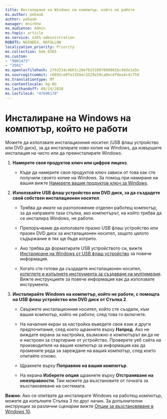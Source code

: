 ```yaml
---
title: Инсталиране на Windows на компютър, който не работи
ms.author: pebaum
author: pebaum
manager: mnirkhe
ms.audience: Admin
ms.topic: article
ms.service: o365-administration
ROBOTS: NOINDEX, NOFOLLOW
localization_priority: Priority
ms.collection: Adm_O365
ms.custom:
- "9001473"
- "3501"
ms.openlocfilehash: 2793234c4601c20efb1510970608816c48de1a5e
ms.sourcegitcommit: c6692ce0fa1358ec3529e59ca0ecdfdea4cdc759
ms.translationtype: MT
ms.contentlocale: bg-BG
ms.lasthandoff: 09/14/2020
ms.locfileid: "47696178"
---
```

# <a name="install-windows-on-a-nonfunctional-pc"></a>Инсталиране на Windows на компютър, който не работи

Можете да използвате инсталационния носител (USB флаш устройство или DVD диск), за да инсталирате ново копие на Windows, да извършите инсталация на чисто или да преинсталирате Windows.

1. **Намерете своя продуктов ключ или цифров лиценз**.

    - Къде да намерите своя продуктов ключ зависи от това как сте получили своето копие на Windows. За помощ при намиране на вашия вижте [Намерете вашия продуктов ключ за Windows](https://support.microsoft.com/help/10749/windows-10-find-product-key). 

2. **Използвайте USB флаш устройство или DVD диск, за да създадете свой собствен инсталационен носител**.

    - Трябва да имате на разположение отделен работещ компютър, за да направите тази стъпка, ако компютърът, на който трябва да се инсталира Windows, не работи.

    - Препоръчваме да използвате празно USB флаш устройство или празен DVD диск за инсталационен носител, защото цялото съдържание в тях ще бъде изтрито.

    - Ако трябва да форматирате USB устройството си, вижте [Инсталиране на Windows от USB флаш устройство](https://docs.microsoft.com/windows-hardware/manufacture/desktop/install-windows-from-a-usb-flash-drive) за повече информация.

    - Когато сте готови да създадете инсталационен носител, [изтеглете и изпълнете инструмента за създаване на мултимедия](https://www.microsoft.com/software-download/windows10). Вижте инструкциите за повече информация как да използвате инструмента.

3. **Инсталирайте Windows на компютър, който не работи, с помощта на USB флаш устройство или DVD диск от Стъпка 2**.

    - Свържете инсталационния носител, който сте създали, към вашия компютър, който не работи; след това го включете.

    - На началния екран за настройка въведете своя език и други предпочитания, след което щракнете върху **Напред**. Ако не виждате екрана за настройка, възможно е компютърът ви да не е настроен за стартиране от устройство. Проверете уеб сайта на производителя на вашия компютър за информация как да промените реда за зареждане на вашия компютър, след което опитайте отново.

    - Щракнете върху **Поправяне на вашия компютър**.

    - На екрана **Изберете опция** щракнете върху **Отстраняване на неизправности**. Там можете да възстановите от точката за възстановяване на системата.

**Важно**: Ако се опитвате да инсталирате Windows на работещ компютър, можете да изпълните Стъпка 3 по друг начин. За допълнителни инструкции за различни сценарии вижте [Опции за възстановяване в Windows 10](https://support.microsoft.com/help/12415/windows-10-recovery-options).
